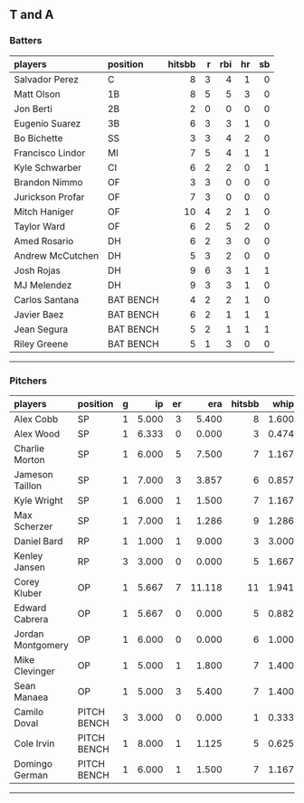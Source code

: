 ## T and A

### Batters

 
|players          |position  | hitsbb|  r| rbi| hr| sb| 
|:----------------|:---------|------:|--:|---:|--:|--:| 
|Salvador Perez   |C         |      8|  3|   4|  1|  0| 
|Matt Olson       |1B        |      8|  5|   5|  3|  0| 
|Jon Berti        |2B        |      2|  0|   0|  0|  0| 
|Eugenio Suarez   |3B        |      6|  3|   3|  1|  0| 
|Bo Bichette      |SS        |      3|  3|   4|  2|  0| 
|Francisco Lindor |MI        |      7|  5|   4|  1|  1| 
|Kyle Schwarber   |CI        |      6|  2|   2|  0|  1| 
|Brandon Nimmo    |OF        |      3|  3|   0|  0|  0| 
|Jurickson Profar |OF        |      7|  3|   0|  0|  0| 
|Mitch Haniger    |OF        |     10|  4|   2|  1|  0| 
|Taylor Ward      |OF        |      6|  2|   5|  2|  0| 
|Amed Rosario     |DH        |      6|  2|   3|  0|  0| 
|Andrew McCutchen |DH        |      5|  3|   2|  0|  0| 
|Josh Rojas       |DH        |      9|  6|   3|  1|  1| 
|MJ Melendez      |DH        |      9|  3|   3|  1|  0| 
|Carlos Santana   |BAT BENCH |      4|  2|   2|  1|  0| 
|Javier Baez      |BAT BENCH |      6|  2|   1|  1|  1| 
|Jean Segura      |BAT BENCH |      5|  2|   1|  1|  1| 
|Riley Greene     |BAT BENCH |      5|  1|   3|  0|  0| 

* * *

### Pitchers

 
|players           |position    |  g|    ip| er|    era| hitsbb|  whip| so|  w| sv| 
|:-----------------|:-----------|--:|-----:|--:|------:|------:|-----:|--:|--:|--:| 
|Alex Cobb         |SP          |  1| 5.000|  3|  5.400|      8| 1.600|  7|  0|  0| 
|Alex Wood         |SP          |  1| 6.333|  0|  0.000|      3| 0.474|  5|  1|  0| 
|Charlie Morton    |SP          |  1| 6.000|  5|  7.500|      7| 1.167|  7|  0|  0| 
|Jameson Taillon   |SP          |  1| 7.000|  3|  3.857|      6| 0.857|  6|  1|  0| 
|Kyle Wright       |SP          |  1| 6.000|  1|  1.500|      7| 1.167|  5|  1|  0| 
|Max Scherzer      |SP          |  1| 7.000|  1|  1.286|      9| 1.286|  6|  0|  0| 
|Daniel Bard       |RP          |  1| 1.000|  1|  9.000|      3| 3.000|  1|  0|  1| 
|Kenley Jansen     |RP          |  3| 3.000|  0|  0.000|      5| 1.667|  3|  0|  2| 
|Corey Kluber      |OP          |  1| 5.667|  7| 11.118|     11| 1.941|  4|  0|  0| 
|Edward Cabrera    |OP          |  1| 5.667|  0|  0.000|      5| 0.882|  6|  1|  0| 
|Jordan Montgomery |OP          |  1| 6.000|  0|  0.000|      6| 1.000|  8|  1|  0| 
|Mike Clevinger    |OP          |  1| 5.000|  1|  1.800|      7| 1.400|  3|  1|  0| 
|Sean Manaea       |OP          |  1| 5.000|  3|  5.400|      7| 1.400|  4|  0|  0| 
|Camilo Doval      |PITCH BENCH |  3| 3.000|  0|  0.000|      1| 0.333|  3|  0|  3| 
|Cole Irvin        |PITCH BENCH |  1| 8.000|  1|  1.125|      5| 0.625|  6|  0|  0| 
|Domingo German    |PITCH BENCH |  1| 6.000|  1|  1.500|      7| 1.167|  4|  0|  0| 


* * *



